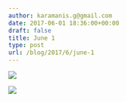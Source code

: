 ```yaml
---
author: karamanis.g@gmail.com
date: 2017-06-01 18:36:00+00:00
draft: false
title: June 1
type: post
url: /blog/2017/6/june-1
---
```




  
   ![](/images/2017-06-01-20176june-1/IMG_1277.jpg)

  

  
   ![](/images/2017-06-01-20176june-1/IMG_1281.jpg)

  


